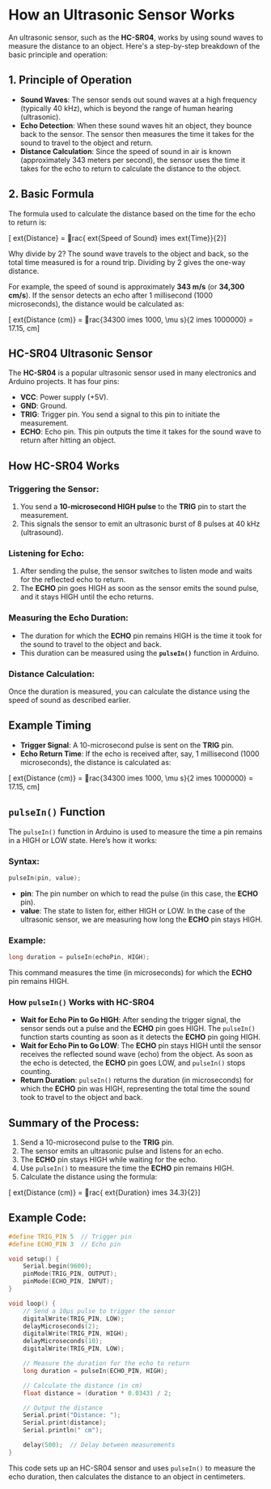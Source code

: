 
# How an Ultrasonic Sensor Works

An ultrasonic sensor, such as the **HC-SR04**, works by using sound waves to measure the distance to an object. Here's a step-by-step breakdown of the basic principle and operation:

## 1. Principle of Operation

- **Sound Waves**: The sensor sends out sound waves at a high frequency (typically 40 kHz), which is beyond the range of human hearing (ultrasonic).
- **Echo Detection**: When these sound waves hit an object, they bounce back to the sensor. The sensor then measures the time it takes for the sound to travel to the object and return.
- **Distance Calculation**: Since the speed of sound in air is known (approximately 343 meters per second), the sensor uses the time it takes for the echo to return to calculate the distance to the object.

## 2. Basic Formula

The formula used to calculate the distance based on the time for the echo to return is:

\[	ext{Distance} = rac{	ext{Speed of Sound} 	imes 	ext{Time}}{2}\]

Why divide by 2? The sound wave travels to the object and back, so the total time measured is for a round trip. Dividing by 2 gives the one-way distance.

For example, the speed of sound is approximately **343 m/s** (or **34,300 cm/s**). If the sensor detects an echo after 1 millisecond (1000 microseconds), the distance would be calculated as:

\[	ext{Distance (cm)} = rac{34300 	imes 1000\, \mu s}{2 	imes 1000000} = 17.15\, cm\]

## HC-SR04 Ultrasonic Sensor

The **HC-SR04** is a popular ultrasonic sensor used in many electronics and Arduino projects. It has four pins:

- **VCC**: Power supply (+5V).
- **GND**: Ground.
- **TRIG**: Trigger pin. You send a signal to this pin to initiate the measurement.
- **ECHO**: Echo pin. This pin outputs the time it takes for the sound wave to return after hitting an object.

## How HC-SR04 Works

### Triggering the Sensor:

1. You send a **10-microsecond HIGH pulse** to the **TRIG** pin to start the measurement.
2. This signals the sensor to emit an ultrasonic burst of 8 pulses at 40 kHz (ultrasound).

### Listening for Echo:

1. After sending the pulse, the sensor switches to listen mode and waits for the reflected echo to return.
2. The **ECHO** pin goes HIGH as soon as the sensor emits the sound pulse, and it stays HIGH until the echo returns.

### Measuring the Echo Duration:

- The duration for which the **ECHO** pin remains HIGH is the time it took for the sound to travel to the object and back.
- This duration can be measured using the **`pulseIn()`** function in Arduino.

### Distance Calculation:

Once the duration is measured, you can calculate the distance using the speed of sound as described earlier.

## Example Timing

- **Trigger Signal**: A 10-microsecond pulse is sent on the **TRIG** pin.
- **Echo Return Time**: If the echo is received after, say, 1 millisecond (1000 microseconds), the distance is calculated as:

\[	ext{Distance (cm)} = rac{34300 	imes 1000\, \mu s}{2 	imes 1000000} = 17.15\, cm\]

## `pulseIn()` Function

The `pulseIn()` function in Arduino is used to measure the time a pin remains in a HIGH or LOW state. Here’s how it works:

### Syntax:

```cpp
pulseIn(pin, value);
```

- **pin**: The pin number on which to read the pulse (in this case, the **ECHO** pin).
- **value**: The state to listen for, either HIGH or LOW. In the case of the ultrasonic sensor, we are measuring how long the **ECHO** pin stays HIGH.

### Example:

```cpp
long duration = pulseIn(echoPin, HIGH);
```

This command measures the time (in microseconds) for which the **ECHO** pin remains HIGH.

### How `pulseIn()` Works with HC-SR04

- **Wait for Echo Pin to Go HIGH**: After sending the trigger signal, the sensor sends out a pulse and the **ECHO** pin goes HIGH. The `pulseIn()` function starts counting as soon as it detects the **ECHO** pin going HIGH.
- **Wait for Echo Pin to Go LOW**: The **ECHO** pin stays HIGH until the sensor receives the reflected sound wave (echo) from the object. As soon as the echo is detected, the **ECHO** pin goes LOW, and `pulseIn()` stops counting.
- **Return Duration**: `pulseIn()` returns the duration (in microseconds) for which the **ECHO** pin was HIGH, representing the total time the sound took to travel to the object and back.

## Summary of the Process:

1. Send a 10-microsecond pulse to the **TRIG** pin.
2. The sensor emits an ultrasonic pulse and listens for an echo.
3. The **ECHO** pin stays HIGH while waiting for the echo.
4. Use `pulseIn()` to measure the time the **ECHO** pin remains HIGH.
5. Calculate the distance using the formula:

\[	ext{Distance (cm)} = rac{	ext{Duration} 	imes 34.3}{2}\]

## Example Code:

```cpp
#define TRIG_PIN 5  // Trigger pin
#define ECHO_PIN 3  // Echo pin

void setup() {
    Serial.begin(9600);
    pinMode(TRIG_PIN, OUTPUT);
    pinMode(ECHO_PIN, INPUT);
}

void loop() {
    // Send a 10µs pulse to trigger the sensor
    digitalWrite(TRIG_PIN, LOW);
    delayMicroseconds(2);
    digitalWrite(TRIG_PIN, HIGH);
    delayMicroseconds(10);
    digitalWrite(TRIG_PIN, LOW);

    // Measure the duration for the echo to return
    long duration = pulseIn(ECHO_PIN, HIGH);

    // Calculate the distance (in cm)
    float distance = (duration * 0.0343) / 2;

    // Output the distance
    Serial.print("Distance: ");
    Serial.print(distance);
    Serial.println(" cm");

    delay(500);  // Delay between measurements
}
```

This code sets up an HC-SR04 sensor and uses `pulseIn()` to measure the echo duration, then calculates the distance to an object in centimeters.
